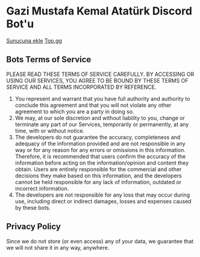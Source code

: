 # Gazi Mustafa Kemal Atatürk Discord Bot'u

[Sunucuna ekle](https://discord.com/oauth2/authorize?scope=bot+applications.commands&permissions=0&client_id=719897844085161985)
[Top.gg](https://top.gg/bot/719897844085161985)

## Bots Terms of Service

PLEASE READ THESE TERMS OF SERVICE CAREFULLY. BY ACCESSING OR USING OUR SERVICES, YOU AGREE TO BE BOUND BY THESE TERMS OF SERVICE AND ALL TERMS INCORPORATED BY REFERENCE.

1. You represent and warrant that you have full authority and authority to conclude this agreement and that you will not violate any other agreement to which you are a party in doing so.
2. We may, at our sole discretion and without liability to you, change or terminate any part of our Services, temporarily or permanently, at any time, with or without notice.
3. The developers do not guarantee the accuracy, completeness and adequacy of the information provided and are not responsible in any way or for any reason for any errors or omissions in this information. Therefore, it is recommended that users confirm the accuracy of the information before acting on the information/opinion and content they obtain. Users are entirely responsible for the commercial and other decisions they make based on this information, and the developers cannot be held responsible for any lack of information, outdated or incorrect information.
4. The developers are not responsible for any loss that may occur during use, including direct or indirect damages, losses and expenses caused by these bots.

## Privacy Policy

Since we do not store (or even access) any of your data, we guarantee that we will not share it in any way, anywhere.
